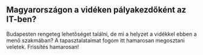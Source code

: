 ## Magyarországon a vidéken pályakezdőként az IT-ben?
Budapesten rengeteg lehetőséget találni, de mi a helyzet a vidékkel ebben a menő szakmában? A tapasztalataimat fogom itt hamarosan megosztani veletek. Frissítés hamarosan!